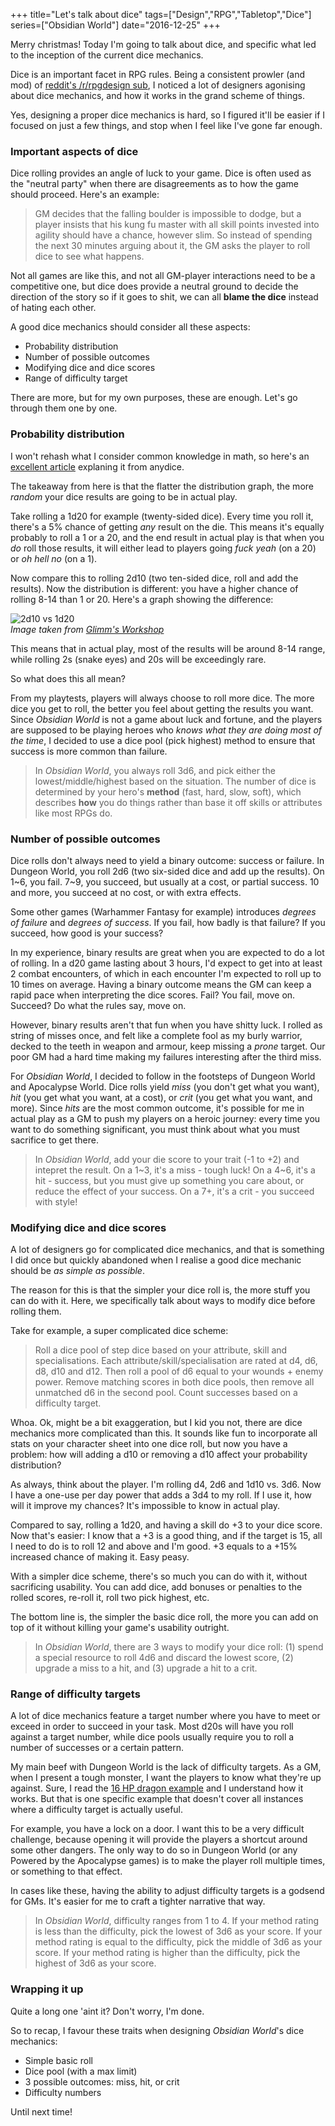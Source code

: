 +++
title="Let's talk about dice"
tags=["Design","RPG","Tabletop","Dice"]
series=["Obsidian World"]
date="2016-12-25"
+++

Merry christmas! Today I'm going to talk about dice, and specific what led to the inception of the current dice mechanics.

<!--more-->

Dice is an important facet in RPG rules. Being a consistent prowler (and mod) of [reddit's /r/rpgdesign sub](https://www.reddit.com/r/rpgdesign), I noticed a lot of designers agonising about dice mechanics, and how it works in the grand scheme of things.

Yes, designing a proper dice mechanics is hard, so I figured it'll be easier if I focused on just a few things, and stop when I feel like I've gone far enough.

### Important aspects of dice

Dice rolling provides an angle of luck to your game. Dice is often used as the "neutral party" when there are disagreements as to how the game should proceed. Here's an example:

> GM decides that the falling boulder is impossible to dodge, but a player insists that his kung fu master with all skill points invested into agility should have a chance, however slim. So instead of spending the next 30 minutes arguing about it, the GM asks the player to roll dice to see what happens.

Not all games are like this, and not all GM-player interactions need to be a competitive one, but dice does provide a neutral ground to decide the direction of the story so if it goes to shit, we can all **blame the dice** instead of hating each other.

A good dice mechanics should consider all these aspects:

* Probability distribution
* Number of possible outcomes
* Modifying dice and dice scores
* Range of difficulty target

There are more, but for my own purposes, these are enough. Let's go through them one by one.

### Probability distribution

I won't rehash what I consider common knowledge in math, so here's an [excellent article](http://anydice.com/articles/three-basic-distributions/) explaning it from anydice.

The takeaway from here is that the flatter the distribution graph, the more _random_ your dice results are going to be in actual play.

Take rolling a 1d20 for example (twenty-sided dice). Every time you roll it, there's a 5% chance of getting _any_ result on the die. This means it's equally probably to roll a 1 or a 20, and the end result in actual play is that when you _do_ roll those results, it will either lead to players going _fuck yeah_ (on a 20) or _oh hell no_ (on a 1).

Now compare this to rolling 2d10 (two ten-sided dice, roll and add the results). Now the distribution is different: you have a higher chance of rolling 8-14 than 1 or 20. Here's a graph showing the difference:

![2d10 vs 1d20](https://glimmthegnome.files.wordpress.com/2011/08/1d20_vs_2d10.png)<br>_Image taken from [Glimm's Workshop](https://glimmsworkshop.com/2011/08/22/core-mechanics-randomization/)_

This means that in actual play, most of the results will be around 8-14 range, while rolling 2s (snake eyes) and 20s will be exceedingly rare.

So what does this all mean?

From my playtests, players will always choose to roll more dice. The more dice you get to roll, the better you feel about getting the results you want. Since _Obsidian World_ is not a game about luck and fortune, and the players are supposed to be playing heroes who _knows what they are doing most of the time_, I decided to use a dice pool (pick highest) method to ensure that success is more common than failure.

> In _Obsidian World_, you always roll 3d6, and pick either the lowest/middle/highest based on the situation. The number of dice is determined by your hero's **method** (fast, hard, slow, soft), which describes **how** you do things rather than base it off skills or attributes like most RPGs do.

### Number of possible outcomes

Dice rolls don't always need to yield a binary outcome: success or failure. In Dungeon World, you roll 2d6 (two six-sided dice and add up the results). On 1~6, you fail. 7~9, you succeed, but usually at a cost, or partial success. 10 and more, you succeed at no cost, or with extra effects.

Some other games (Warhammer Fantasy for example) introduces _degrees of failure_ and _degrees of success_. If you fail, how badly is that failure? If you succeed, how good is your success?

In my experience, binary results are great when you are expected to do a lot of rolling. In a d20 game lasting about 3 hours, I'd expect to get into at least 2 combat encounters, of which in each encounter I'm expected to roll up to 10 times on average. Having a binary outcome means the GM can keep a rapid pace when interpreting the dice scores. Fail? You fail, move on. Succeed? Do what the rules say, move on.

However, binary results aren't that fun when you have shitty luck. I rolled as string of misses once, and felt like a complete fool as my burly warrior, decked to the teeth in weapon and armour, keep missing a _prone_ target. Our poor GM had a hard time making my failures interesting after the third miss.

For _Obsidian World_, I decided to follow in the footsteps of Dungeon World and Apocalypse World. Dice rolls yield _miss_ (you don't get what you want), _hit_ (you get what you want, at a cost), or _crit_ (you get what you want, and more). Since _hits_ are the most common outcome, it's possible for me in actual play as a GM to push my players on a heroic journey: every time you want to do something significant, you must think about what you must sacrifice to get there.

> In _Obsidian World_, add your die score to your trait (-1 to +2) and intepret the result. On a 1~3, it's a miss - tough luck! On a 4~6, it's a hit - success, but you must give up something you care about, or reduce the effect of your success. On a 7+, it's a crit - you succeed with style!

### Modifying dice and dice scores

A lot of designers go for complicated dice mechanics, and that is something I did once but quickly abandoned when I realise a good dice mechanic should be _as simple as possible_.

The reason for this is that the simpler your dice roll is, the more stuff you can do with it. Here, we specifically talk about ways to modify dice before rolling them.

Take for example, a super complicated dice scheme:

> Roll a dice pool of step dice based on your attribute, skill and specialisations. Each attribute/skill/specialisation are rated at d4, d6, d8, d10 and d12. Then roll a pool of d6 equal to your wounds + enemy power. Remove matching scores in both dice pools, then remove all unmatched d6 in the second pool. Count successes based on a difficulty target.

Whoa. Ok, might be a bit exaggeration, but I kid you not, there are dice mechanics more complicated than this. It sounds like fun to incorporate all stats on your character sheet into one dice roll, but now you have a problem: how will adding a d10 or removing a d10 affect your probability distribution?

As always, think about the player. I'm rolling d4, 2d6 and 1d10 vs. 3d6. Now I have a one-use per day power that adds a 3d4 to my roll. If I use it, how will it improve my chances? It's impossible to know in actual play.

Compared to say, rolling a 1d20, and having a skill do +3 to your dice score. Now that's easier: I know that a +3 is a good thing, and if the target is 15, all I need to do is to roll 12 and above and I'm good. +3 equals to a +15% increased chance of making it. Easy peasy.

With a simpler dice scheme, there's so much you can do with it, without sacrificing usability. You can add dice, add bonuses or penalties to the rolled scores, re-roll it, roll two pick highest, etc.

The bottom line is, the simpler the basic dice roll, the more you can add on top of it without killing your game's usability outright.

> In _Obsidian World_, there are 3 ways to modify your dice roll: (1) spend a special resource to roll 4d6 and discard the lowest score, (2) upgrade a miss to a hit, and (3) upgrade a hit to a crit.

### Range of difficulty targets

A lot of dice mechanics feature a target number where you have to meet or exceed in order to succeed in your task. Most d20s will have you roll against a target number, while dice pools usually require you to roll a number of successes or a certain pattern.

My main beef with Dungeon World is the lack of difficulty targets. As a GM, when I present a tough monster, I want the players to know what they're up against. Sure, I read the [16 HP dragon example](https://www.reddit.com/r/gametales/comments/29tfyg/dungeon_world_scariest_monster_ever_16_hp/?st=ix49xjcx&sh=5cc68477) and I understand how it works. But that is one specific example that doesn't cover all instances where a difficulty target is actually useful.

For example, you have a lock on a door. I want this to be a very difficult challenge, because opening it will provide the players a shortcut around some other dangers. The only way to do so in Dungeon World (or any Powered by the Apocalypse games) is to make the player roll multiple times, or something to that effect.

In cases like these, having the ability to adjust difficulty targets is a godsend for GMs. It's easier for me to craft a tighter narrative that way.

> In _Obsidian World_, difficulty ranges from 1 to 4. If your method rating is less than the difficulty, pick the lowest of 3d6 as your score. If your method rating is equal to the difficulty, pick the middle of 3d6 as your score. If your method rating is higher than the difficulty, pick the highest of 3d6 as your score.

### Wrapping it up

Quite a long one 'aint it? Don't worry, I'm done.

So to recap, I favour these traits when designing _Obsidian World_'s dice mechanics:

* Simple basic roll
* Dice pool (with a max limit)
* 3 possible outcomes: miss, hit, or crit
* Difficulty numbers

Until next time!